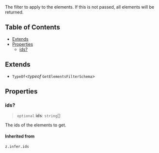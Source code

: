 The filter to apply to the elements. If this is not passed, all elements will be returned.

## Table of Contents

* [Extends](#extends)
* [Properties](#properties)
  * [ids?](#ids)

## Extends

* `TypeOf`\<*typeof* `GetElementsFilterSchema`>

## Properties

### ids?

> `optional` **ids**: `string`\[]

The ids of the elements to get.

#### Inherited from

`z.infer.ids`

